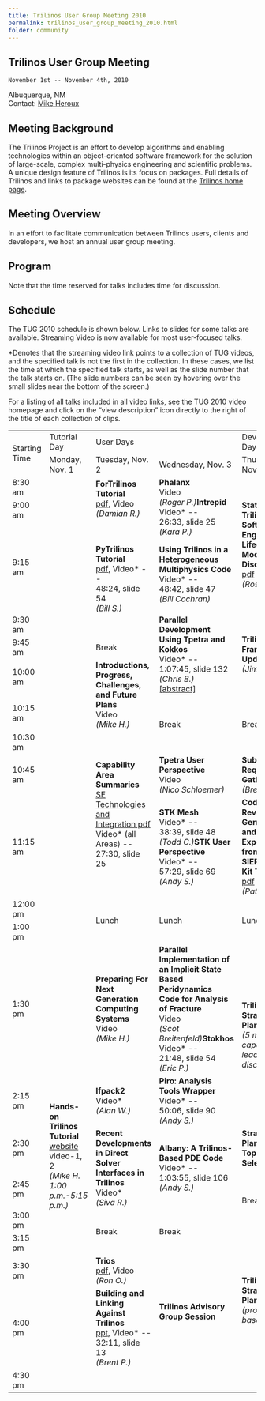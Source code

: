 ```yaml
---
title: Trilinos User Group Meeting 2010
permalink: trilinos_user_group_meeting_2010.html
folder: community
---
```


## Trilinos User Group Meeting  
    November 1st -- November 4th, 2010    
    
Albuquerque, NM  
Contact: [Mike Heroux](mailto:maherou@sandia.gov)

## Meeting Background

The Trilinos Project is an effort to develop algorithms and enabling technologies within an object-oriented software framework for the solution of large-scale, complex multi-physics engineering and scientific problems. A unique design feature of Trilinos is its focus on packages. Full details of Trilinos and links to package websites can be found at the [Trilinos home page](http://trilinos.github.io).

## Meeting Overview

In an effort to facilitate communication between Trilinos users, clients and developers, we host an annual user group meeting.

## Program

Note that the time reserved for talks includes time for discussion.

## Schedule

The TUG 2010 schedule is shown below. Links to slides for some talks are available. Streaming Video is now available for most user-focused talks.

*Denotes that the streaming video link points to a collection of TUG videos, and the specified talk is not the first in the collection. In these cases, we list the time at which the specified talk starts, as well as the slide number that the talk starts on. (The slide numbers can be seen by hovering over the small slides near the bottom of the screen.)

For a listing of all talks included in all video links, see the TUG 2010 video homepage and click on the “view description” icon 
directly to the right of the title of each collection of clips.

<table id="programTable" cellspacing="0" cellpadding="0">
<tbody>
<tr>
<td rowspan="2">Starting Time</td>
<td>Tutorial Day</td>
<td colspan="2">User Days</td>
<td>Developer Day</td>
</tr>
<tr>
<td>Monday, Nov. 1</td>
<td>Tuesday, Nov. 2</td>
<td>Wednesday, Nov. 3</td>
<td>Thursday, Nov. 4</td>
</tr>
<tr>
<td>8:30 am</td>
<td rowspan="11"></td>
<td rowspan="2"><strong>ForTrilinos Tutorial</strong><br />
<a href="/pdfs/tug2010_fortrilinos.pdf">pdf</a>, Video<br />
<cite>(Damian R.)</cite></td>
<td rowspan="3"><strong>Phalanx</strong><br />
Video<br />
<cite>(Roger P.)</cite><strong>Intrepid</strong><br />
Video* --<br />
26:33, slide 25<br />
<cite>(Kara P.)</cite></p>
<p><strong>Using Trilinos in a Heterogeneous Multiphysics Code</strong><br />
Video* --<br />
48:42, slide 47<br />
<cite>(Bill Cochran)</cite></td>
<td rowspan="3"><strong>State of Trilinos Software Engineering,</strong><strong> Lifecycle Model Discussion</strong><br />
<a href="http://www.cs.sandia.gov/%7Erabartl/TUG20101104_Trilinos_SE.pdf">pdf</a><br />
<cite>(Ross B.)</cite></td>
</tr>
<tr>
<td>9:00 am</td>
</tr>
<tr>
<td>9:15 am</td>
<td rowspan="2"><strong>PyTrilinos Tutorial</strong><br />
<a href="/pdfs/PyTrilinosTutorial.pdf">pdf</a>, Video* --<br />
48:24, slide 54<br />
<cite>(Bill S.)</cite></td>
</tr>
<tr>
<td>9:30 am</td>
<td rowspan="3"><strong>Parallel Development Using Tpetra and Kokkos</strong><br />
Video* --<br />
1:07:45, slide 132<br />
<cite>(Chris B.)</cite><br />
<a href="http://trilinos.org/oldsite/events/trilinos_user_group_2010/abstracts/wednesday_9-30.html">[abstract]</a></td>
<td rowspan="3"><strong>Trilinos Framework Update</strong><br />
<cite>(Jim W.)<cite></cite></cite></td>
</tr>
<tr>
<td>9:45 am</td>
<td rowspan="1">Break</td>
</tr>
<tr>
<td>10:00 am</td>
<td rowspan="2"><strong>Introductions, Progress, Challenges, and Future Plans</strong><br />
Video<br />
<cite>(Mike H.)</cite></td>
</tr>
<tr>
<td>10:15 am</td>
<td rowspan="2">Break</td>
<td rowspan="2">Break</td>
</tr>
<tr>
<td>10:30 am</td>
<td rowspan="3"><strong>Capability Area Summaries</strong><br />
<a href="/pdfs/TUG20101102_SoftwareEngineeringCapabilitiesArea.pdf">SE Technologies and Integration pdf</a><br />
Video* (all Areas) --<br />
27:30, slide 25</td>
</tr>
<tr>
<td>10:45 am</td>
<td rowspan="1"><strong>Tpetra User Perspective</strong><br />
Video<br />
<cite>(Nico Schloemer)</cite></td>
<td rowspan="1"><strong>Subpackage Requirement Gathering</strong><br />
<cite>(Brent P.)</cite></td>
</tr>
<tr>
<td>11:15 am</td>
<td rowspan="1"><strong>STK Mesh</strong><br />
Video* --<br />
38:39, slide 48<br />
<cite>(Todd C.)</cite><strong>STK User Perspective</strong><br />
Video* --<br />
57:29, slide 69<br />
<cite>(Andy S.)</cite></td>
<td rowspan="1"><strong>Code Reviews: the Gerrit Tool and Experience from the SIERRA Tool Kit Team</strong><br />
<a href="/pdfs/tug2010_gerrit.pdf">pdf</a><br />
<cite>(Pat N.)</cite></td>
</tr>
<tr>
<td>12:00 pm</td>
<td rowspan="2">Lunch</td>
<td rowspan="2">Lunch</td>
<td rowspan="2">Lunch</td>
</tr>
<tr>
<td>1:00 pm</td>
<td rowspan="10"><strong>Hands-on Trilinos Tutorial</strong><br />
<a href="https://github.com/trilinos/Trilinos_tutorial/wiki/TrilinosHandsOnTutorial">website</a><br />
video-1, 2<br />
<cite>(Mike H. 1:00 p.m.-5:15 p.m.)</cite></td>
</tr>
<tr>
<td>1:30 pm</td>
<td rowspan="1"><strong>Preparing For Next Generation Computing Systems</strong><br />
Video<br />
<cite>(Mike H.)</cite></td>
<td rowspan="1"><strong>Parallel Implementation of an Implicit State Based Peridynamics Code for Analysis of Fracture</strong><br />
Video<br />
<cite>(Scot Breitenfeld)</cite><strong>Stokhos</strong><br />
Video* --<br />
21:48, slide 54<br />
<cite>(Eric P.)</cite></td>
<td rowspan="2"><strong>Trilinos Strategic Planning</strong><br />
<cite>(5 min per capability leader and discussion)</cite></td>
</tr>
<tr>
<td>2:15 pm</td>
<td rowspan="1"><strong>Ifpack2</strong><br />
Video*<br />
<cite>(Alan W.)</cite></td>
<td rowspan="1"><strong>Piro: Analysis Tools Wrapper</strong><br />
Video* --<br />
50:06, slide 90<br />
<cite>(Andy S.)</cite></td>
</tr>
<tr>
<td>2:30 pm</td>
<td rowspan="2"><strong>Recent Developments in Direct Solver Interfaces in Trilinos</strong><br />
Video*<br />
<cite>(Siva R.)</cite></td>
<td rowspan="2"><strong>Albany: A Trilinos-Based PDE Code</strong><br />
Video* --<br />
1:03:55, slide 106<br />
<cite>(Andy S.)</cite></td>
<td rowspan="1"><strong>Strategic Planning Topic Selection</strong></td>
</tr>
<tr>
<td>2:45 pm</td>
<td rowspan="2">Break</td>
</tr>
<tr>
<td>3:00 pm</td>
<td rowspan="2">Break</td>
<td rowspan="2">Break</td>
</tr>
<tr>
<td>3:15 pm</td>
<td rowspan="3"><strong>Trilinos Strategic Planning</strong><br />
<cite>(project based)</cite></td>
</tr>
<tr>
<td>3:30 pm</td>
<td rowspan="1"><strong>Trios</strong><br />
<a href="/pdfs/tug2010_trios.ppt">pdf</a>, Video<br />
<cite>(Ron O.)</cite></td>
<td rowspan="2"><strong>Trilinos Advisory Group Session</strong></td>
</tr>
<tr>
<td>4:00 pm</td>
<td><strong>Building and Linking Against Trilinos</strong><br />
<a href="/pdfs/tug2010_cmake.ppt">ppt</a>, Video* --<br />
32:11, slide 13<br />
<cite>(Brent P.)</cite></td>
</tr>
<tr>
<td>4:30 pm</td>
<td></td>
<td></td>
</tr>
</tbody>
</table>